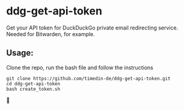 # ddg-get-api-token
Get your API token for DuckDuckGo private email redirecting service. Needed for Bitwarden, for example.

## Usage:
Clone the repo, run the bash file and follow the instructions 
```
git clone https://github.com/timedin-de/ddg-get-api-token.git
cd ddg-get-api-token
bash create_token.sh
```
:tada: